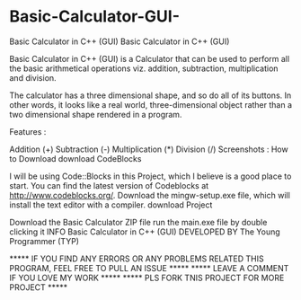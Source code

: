 # Basic-Calculator-GUI-
Basic Calculator in C++ (GUI)
Basic Calculator in C++ (GUI)


Basic Calculator in C++ (GUI) is a Calculator that can be used to perform all the basic arithmetical operations viz. addition, subtraction, multiplication and division.

The calculator has a three dimensional shape, and so do all of its buttons. In other words, it looks like a real world, three-dimensional object rather than a two dimensional shape rendered in a program.

Features :


Addition (+)
Subtraction (-)
Multiplication (*)
Division (/)
Screenshots :
How to Download
download CodeBlocks

I will be using Code::Blocks in this Project, which I believe is a good place to start.
You can find the latest version of Codeblocks at http://www.codeblocks.org/.
Download the mingw-setup.exe file, which will install the text editor with a compiler.
download Project

Download the Basic Calculator ZIP file
run the main.exe file by double clicking it
INFO
Basic Calculator in C++ (GUI)
DEVELOPED BY The Young Programmer (TYP)


***** IF YOU FIND ANY ERRORS OR ANY PROBLEMS RELATED THIS PROGRAM, FEEL FREE TO PULL AN ISSUE *****
***** LEAVE A COMMENT IF YOU LOVE MY WORK *****
***** PLS FORK TNIS PROJECT FOR MORE PROJECT *****
